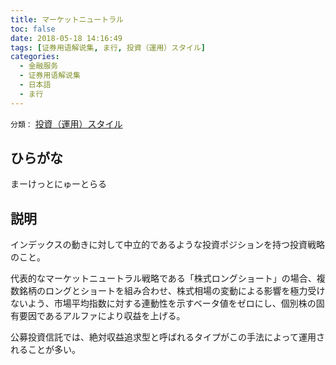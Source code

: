 ```yaml
---
title: マーケットニュートラル
toc: false
date: 2018-05-18 14:16:49
tags: [证券用语解说集, ま行, 投資（運用）スタイル]
categories:
  - 金融服务
  - 证券用语解说集
  - 日本語
  - ま行
---
```


`分類：` [投資（運用）スタイル](/tags/投資（運用）スタイル/)

## ひらがな

まーけっとにゅーとらる

## 説明

インデックスの動きに対して中立的であるような投資ポジションを持つ投資戦略のこと。

代表的なマーケットニュートラル戦略である「株式ロングショート」の場合、複数銘柄のロングとショートを組み合わせ、株式相場の変動による影響を極力受けないよう、市場平均指数に対する連動性を示すベータ値をゼロにし、個別株の固有要因であるアルファにより収益を上げる。

公募投資信託では、絶対収益追求型と呼ばれるタイプがこの手法によって運用されることが多い。
